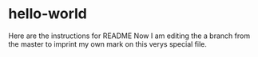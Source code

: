 # hello-world
Here are the instructions for README
Now I am editing the a branch from the master to imprint my own mark on this verys special file. 
